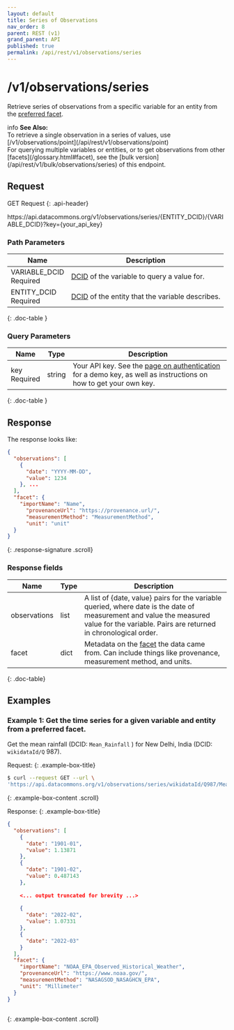 ```yaml
---
layout: default
title: Series of Observations
nav_order: 8
parent: REST (v1)
grand_parent: API
published: true
permalink: /api/rest/v1/observations/series
---
```

 
# /v1/observations/series

Retrieve series of observations from a specific variable for an entity from the [preferred facet](/glossary.html#preferred-facet).
 
<div markdown="span" class="alert alert-warning" role="alert">
   <span class="material-icons md-16">info </span><b>See Also:</b><br />
   To retrieve a single observation in a series of values, use [/v1/observations/point](/api/rest/v1/observations/point) <br />For querying multiple variables or entities, or to get observations from other [facets](/glossary.html#facet), see the [bulk version](/api/rest/v1/bulk/observations/series) of this endpoint.
</div>
 
## Request
GET Request
{: .api-header}

<div class="api-signature">
https://api.datacommons.org/v1/observations/series/{ENTITY_DCID}/{VARIABLE_DCID}?key={your_api_key}
</div>

<script src="/assets/js/syntax_highlighting.js"></script>
 

### Path Parameters

| Name                                                | Description                   |
| --------------------------------------------------- | ----------------------------- |
| VARIABLE_DCID <br /> <required-tag>Required</required-tag> | [DCID](/glossary.html#dcid) of the variable to query a value for. |
| ENTITY_DCID <br /> <required-tag>Required</required-tag> | [DCID](/glossary.html#dcid) of the entity that the variable describes. |
{: .doc-table }
 
### Query Parameters

| Name   | Type | Description  |
| -------| ---- | ------------ |
| key <br /> <required-tag>Required</required-tag>   | string | Your API key. See the [page on authentication](/api/rest/v1/getting_started#authentication) for a demo key, as well as instructions on how to get your own key. |
{: .doc-table }
 
## Response

The response looks like:
 

```json
{
  "observations": [
    {
      "date": "YYYY-MM-DD",
      "value": 1234
    }, ...
  ],
  "facet": {
    "importName": "Name",
      "provenanceUrl": "https://provenance.url/",
      "measurementMethod": "MeasurementMethod",
      "unit": "unit"
  }
}
```
{: .response-signature .scroll}

### Response fields

| Name     | Type   | Description                |
| -------- | ------ | -------------------------- |
| observations    | list | A list of {date, value} pairs for the variable queried, where date is the date of measurement and value the measured value for the variable. Pairs are returned in chronological order. |
| facet    | dict   | Metadata on the [facet](/glossary.html#facet) the data came from. Can include things like provenance, measurement method, and units. |
{: .doc-table}
 
## Examples

### Example 1: Get the time series for a given variable and entity from a preferred facet.

Get the mean rainfall (DCID: `Mean_Rainfall` ) for New Delhi, India (DCID: `wikidataId/Q` 987).
 
Request:
{: .example-box-title}

```bash
$ curl --request GET --url \
'https://api.datacommons.org/v1/observations/series/wikidataId/Q987/Mean_Rainfall?key=AIzaSyCTI4Xz-UW_G2Q2RfknhcfdAnTHq5X5XuI'
```
{: .example-box-content .scroll}
 
Response:
{: .example-box-title}

```json
{
  "observations": [
    {
      "date": "1901-01",
      "value": 1.13871
    },
    {
      "date": "1901-02",
      "value": 0.487143
    },
      
    <... output truncated for brevity ...>
 
    {
      "date": "2022-02",
      "value": 1.07331
    },
    {
      "date": "2022-03"
    }
  ],
  "facet": {
    "importName": "NOAA_EPA_Observed_Historical_Weather",
    "provenanceUrl": "https://www.noaa.gov/",
    "measurementMethod": "NASAGSOD_NASAGHCN_EPA",
    "unit": "Millimeter"
  }
}
 
```
{: .example-box-content .scroll}
 
 
 
